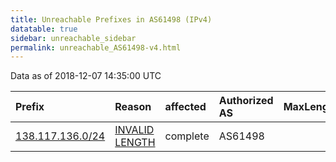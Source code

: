 ```yaml
---
title: Unreachable Prefixes in AS61498 (IPv4)
datatable: true
sidebar: unreachable_sidebar
permalink: unreachable_AS61498-v4.html
---
```


Data as of 2018-12-07 14:35:00 UTC


<div class="datatable-begin"></div>

| Prefix                                                     | Reason                                                                                                     | affected   | Authorized AS   |   MaxLength | Anchor                                         |   unreachable /24s |
|:-----------------------------------------------------------|:-----------------------------------------------------------------------------------------------------------|:-----------|:----------------|------------:|:-----------------------------------------------|-------------------:|
| [138.117.136.0/24](https://stat.ripe.net/138.117.136.0/24) | [INVALID LENGTH](https://rpki-validator.ripe.net/announcement-preview?asn=AS61498&prefix=138.117.136.0/24) | complete   | AS61498         |          22 | [LACNIC](unreachable_LACNIC_RPKI_Root-v4.html) |                  1 |

<div class="datatable-end"></div>
